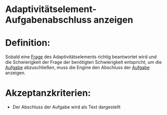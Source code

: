 # Adaptivitätselement-Aufgabenabschluss anzeigen

# Definition:
Sobald eine [Frage](Adaptivitätsfrage-GE.md) des Adaptivitätselements richtig beantwortet wird und die Schwierigkeit der Frage der benötigten
Schwierigkeit entspricht, um die [Aufgabe](Adaptivitätsaufgabe-GE.md) abzuschließen, muss die Engine den Abschluss der [Aufgabe](Adaptivitätsaufgabe-GE.md) anzeigen.

# Akzeptanzkriterien:
- Der Abschluss der Aufgabe wird als Text dargestellt